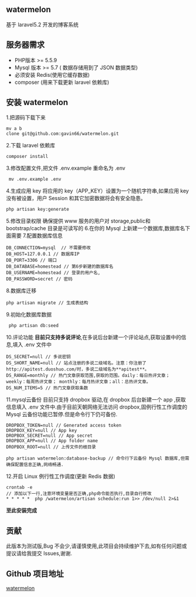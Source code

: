 ## watermelon
基于 laravel5.2 开发的博客系统

## 服务器需求
* PHP版本 >= 5.5.9
* Mysql 版本 >= 5.7 ( 数据存储用到了 JSON 数据类型)
* 必须安装 Redis(使用它缓存数据)
* composer (用来下载更新 laravel 依赖库)

## 安装 watermelon
1.把源码下载下来
```Shell
mv a b
clone git@github.com:gavin66/watermelon.git
```
2.下载 laravel 依赖库
```Shell
composer install
```
3.修改配置文件,把文件 .env.example 重命名为 .env
```Shell
 mv .env.example .env 
```

4.生成应用 key
将应用的 key（APP_KEY）设置为一个随机字符串,如果应用 key 没有被设置，用户 Session 和其它加密数据将会有安全隐患。
```Shell
php artisan key:generate
```
5.修改目录权限
确保提供 www 服务的用户对 storage,public和 bootstrap/cache 目录是可读写的
6.在你的 Mysql 上新建一个数据库,数据库名下面需要
7.配置数据库信息
```
DB_CONNECTION=mysql  // 不需要修改
DB_HOST=127.0.0.1 // 数据库IP
DB_PORT=3306 // 端口
DB_DATABASE=homestead // 第6步新建的数据库名 
DB_USERNAME=homestead // 登录的用户名,
DB_PASSWORD=secret // 密码
```
8.数据库迁移
```Shell
php artisan migrate // 生成表结构
```
9.初始化数据库数据
```Shell
 php artisan db:seed
 ```
 10.评论功能
 **目前只支持多说评论**,在多说后台新建一个评论站点,获取设置中的信息,填入 .env 文件中
 ```
DS_SECRET=null // 多说密钥
DS_SHORT_NAME=null // 站点注册的多说二级域名。注意：你注册了http://apitest.duoshuo.com/时，多说二级域名为**apitest**。
DS_RANGE=monthly // 热门文章获取范围,获取的范围。daily：每日热评文章； weekly：每周热评文章； monthly：每月热评文章；all：总热评文章。
DS_NUM_ITEMS=5 // 热门文章获取条数
 ```
 11.mysql云备份
 目前只支持 dropbox 驱动,在 dropbox 后台新建一个 app
 ,获取信息填入 .env 文件中.由于目前天朝网络无法访问 dropbox,固例行性工作调度的 Mysql 云备份功能已暂停.但是命令行下仍可备份.
 ```
DROPBOX_TOKEN=null // Generated access token
DROPBOX_KEY=null // App key
DROPBOX_SECRET=null // App secret
DROPBOX_APP=null // App folder name
DROPBOX_ROOT=null // 上传文件的根目录
```

```Shell 
php artisan watermelon:database-backup // 命令行下云备份 Mysql 数据库,但需确保配置信息正确,网络畅通.
```
12.开启 Linux 例行性工作调度(更新 Redis 数据)

```Shell
crontab -e 
// 添加以下一行,注意环境变量是否正确,php命令能否执行,目录自行修改
* * * * *  php /watermelon/artisan schedule:run 1>> /dev/null 2>&1
```
**至此安装完成**

## 贡献
此版本为测试版,Bug 不会少,请谨慎使用,此项目会持续维护下去,如有任何问题或提议请给我提交 Issues,谢谢.
 
## Github 项目地址
[watermelon](https://github.com/gavin66/watermelon) 

